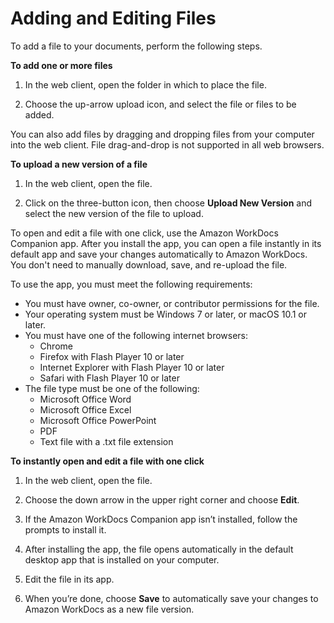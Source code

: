 # Adding and Editing Files<a name="client_add_files"></a>

To add a file to your documents, perform the following steps\.

**To add one or more files**

1. In the web client, open the folder in which to place the file\.

1. Choose the up\-arrow upload icon, and select the file or files to be added\.

You can also add files by dragging and dropping files from your computer into the web client\. File drag\-and\-drop is not supported in all web browsers\.

**To upload a new version of a file**

1. In the web client, open the file\.

1. Click on the three\-button icon, then choose **Upload New Version** and select the new version of the file to upload\.

To open and edit a file with one click, use the Amazon WorkDocs Companion app\. After you install the app, you can open a file instantly in its default app and save your changes automatically to Amazon WorkDocs\. You don't need to manually download, save, and re\-upload the file\.

To use the app, you must meet the following requirements:
+ You must have owner, co\-owner, or contributor permissions for the file\.
+ Your operating system must be Windows 7 or later, or macOS 10\.1 or later\.
+ You must have one of the following internet browsers:
  + Chrome
  + Firefox with Flash Player 10 or later
  + Internet Explorer with Flash Player 10 or later
  + Safari with Flash Player 10 or later
+ The file type must be one of the following:
  + Microsoft Office Word
  + Microsoft Office Excel
  + Microsoft Office PowerPoint
  + PDF
  + Text file with a \.txt file extension

**To instantly open and edit a file with one click**

1. In the web client, open the file\.

1. Choose the down arrow in the upper right corner and choose **Edit**\.

1. If the Amazon WorkDocs Companion app isn’t installed, follow the prompts to install it\.

1. After installing the app, the file opens automatically in the default desktop app that is installed on your computer\.

1. Edit the file in its app\.

1. When you’re done, choose **Save** to automatically save your changes to Amazon WorkDocs as a new file version\.